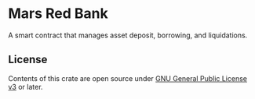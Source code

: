 # Mars Red Bank

A smart contract that manages asset deposit, borrowing, and liquidations.

## License

Contents of this crate are open source under [GNU General Public License v3](../../LICENSE) or later.
